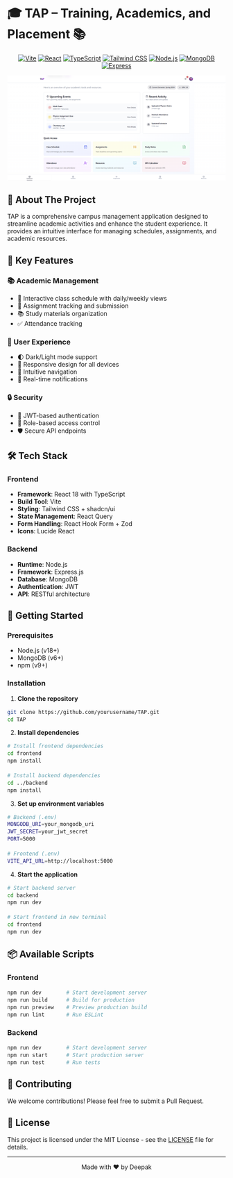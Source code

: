 # 🎓 TAP – Training, Academics, and Placement 📚

<div align="center">

[![Vite](https://img.shields.io/badge/Vite-B73BFE?style=for-the-badge&logo=vite&logoColor=FFD62E)](https://vitejs.dev)
[![React](https://img.shields.io/badge/React-20232A?style=for-the-badge&logo=react&logoColor=61DAFB)](https://reactjs.org)
[![TypeScript](https://img.shields.io/badge/TypeScript-007ACC?style=for-the-badge&logo=typescript&logoColor=white)](https://www.typescriptlang.org)
[![Tailwind CSS](https://img.shields.io/badge/Tailwind_CSS-38B2AC?style=for-the-badge&logo=tailwind-css&logoColor=white)](https://tailwindcss.com)
[![Node.js](https://img.shields.io/badge/Node.js-339933?style=for-the-badge&logo=nodedotjs&logoColor=white)](https://nodejs.org)
[![MongoDB](https://img.shields.io/badge/MongoDB-47A248?style=for-the-badge&logo=mongodb&logoColor=white)](https://www.mongodb.com)
[![Express](https://img.shields.io/badge/Express-000000?style=for-the-badge&logo=express&logoColor=white)](https://expressjs.com)

<img src="https://raw.githubusercontent.com/phoenixdev100/tap/main/frontend/src/img/campus-dashboard.png" alt="Campus Dashboard Preview" width="800"/>

</div>

## 📝 About The Project

TAP is a comprehensive campus management application designed to streamline academic activities and enhance the student experience. It provides an intuitive interface for managing schedules, assignments, and academic resources.

## 📝 Key Features

### 📚 Academic Management
- 📅 Interactive class schedule with daily/weekly views
- 📝 Assignment tracking and submission
- 📚 Study materials organization
- ✅ Attendance tracking

### 🎨 User Experience
- 🌓 Dark/Light mode support
- 📱 Responsive design for all devices
- 🎯 Intuitive navigation
- 🔔 Real-time notifications

### 🔒 Security
- 🔐 JWT-based authentication
- 👥 Role-based access control
- 🛡️ Secure API endpoints

## 🛠️ Tech Stack

### Frontend
- **Framework**: React 18 with TypeScript
- **Build Tool**: Vite
- **Styling**: Tailwind CSS + shadcn/ui
- **State Management**: React Query
- **Form Handling**: React Hook Form + Zod
- **Icons**: Lucide React

### Backend
- **Runtime**: Node.js
- **Framework**: Express.js
- **Database**: MongoDB
- **Authentication**: JWT
- **API**: RESTful architecture

## 🚀 Getting Started

### Prerequisites
- Node.js (v18+)
- MongoDB (v6+)
- npm (v9+)

### Installation

1. **Clone the repository**
```bash
git clone https://github.com/yourusername/TAP.git
cd TAP
```

2. **Install dependencies**
```bash
# Install frontend dependencies
cd frontend
npm install

# Install backend dependencies
cd ../backend
npm install
```

3. **Set up environment variables**
```bash
# Backend (.env)
MONGODB_URI=your_mongodb_uri
JWT_SECRET=your_jwt_secret
PORT=5000

# Frontend (.env)
VITE_API_URL=http://localhost:5000
```

4. **Start the application**
```bash
# Start backend server
cd backend
npm run dev

# Start frontend in new terminal
cd frontend
npm run dev
```

## 📦 Available Scripts

### Frontend
```bash
npm run dev        # Start development server
npm run build      # Build for production
npm run preview    # Preview production build
npm run lint       # Run ESLint
```

### Backend
```bash
npm run dev        # Start development server
npm run start      # Start production server
npm run test       # Run tests
```

## 🤝 Contributing

We welcome contributions! Please feel free to submit a Pull Request.

## 📝 License

This project is licensed under the MIT License - see the [LICENSE](LICENSE) file for details.

---

<div align="center">
  Made with ❤️ by Deepak
</div>
